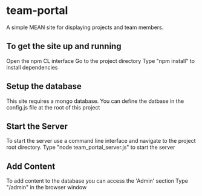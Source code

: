 # team-portal
A simple MEAN site for displaying projects and team members.

## To get the site up and running
Open the npm CL interface
Go to the project directory
Type "npm install" to install dependencies

## Setup the database
This site requires a mongo database.
You can define the datbase in the config.js file at the root of this project

## Start the Server
To start the server use a command line interface and navigate to the project root directory.
Type "node team_portal_server.js" to start the server

## Add Content
To add content to the database you can access the 'Admin' section
Type "/admin" in the browser window

